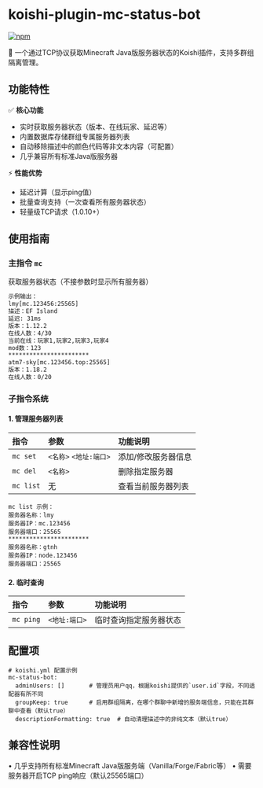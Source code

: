 # koishi-plugin-mc-status-bot

[![npm](https://img.shields.io/npm/v/koishi-plugin-mc-status-bot?style=flat-square)](https://www.npmjs.com/package/koishi-plugin-mc-status-bot)

📌 一个通过TCP协议获取Minecraft Java版服务器状态的Koishi插件，支持多群组隔离管理。

## 功能特性

✅ **核心功能**
- 实时获取服务器状态（版本、在线玩家、延迟等）
- 内置数据库存储群组专属服务器列表
- 自动移除描述中的颜色代码等非文本内容（可配置）
- 几乎兼容所有标准Java版服务器

⚡ **性能优势**
- 延迟计算（显示ping值）
- 批量查询支持（一次查看所有服务器状态）
- 轻量级TCP请求（1.0.10+）

## 使用指南

### 主指令 `mc`
获取服务器状态（不接参数时显示所有服务器）
```tex
示例输出：
lmy[mc.123456:25565]
描述：EF Island
延迟: 31ms
版本：1.12.2
在线人数：4/30
当前在线：玩家1,玩家2,玩家3,玩家4
mod数：123
***********************
atm7-sky[mc.123456.top:25565]
版本：1.18.2
在线人数：0/20
```

### 子指令系统

#### 1. 管理服务器列表

| 指令      | 参数                         | 功能说明            |
| :-------- | :--------------------------- | :------------------ |
| `mc set`  | `<名称>` `<地址:端口>` | 添加/修改服务器信息 |
| `mc del`  | `<名称>`                  | 删除指定服务器      |
| `mc list` | 无                           | 查看当前服务器列表  |

```
mc list 示例：
服务器名称：lmy
服务器IP：mc.123456
服务器端口：25565
***********************
服务器名称：gtnh
服务器IP：node.123456
服务器端口：25565
```

#### 2. 临时查询

| 指令      | 参数             | 功能说明               |
| :-------- | :--------------- | :--------------------- |
| `mc ping` | `<地址:端口>` | 临时查询指定服务器状态 |

## 配置项

```
# koishi.yml 配置示例
mc-status-bot:
  adminUsers: []       # 管理员用户qq，根据koishi提供的`user.id`字段，不同适配器有所不同
  groupKeep: true      # 启用群组隔离，在哪个群聊中新增的服务端信息，只能在其群聊中查看（默认true）
  descriptionFormatting: true  # 自动清理描述中的非纯文本（默认true）
```

## 兼容性说明

• 几乎支持所有标准Minecraft Java版服务端（Vanilla/Forge/Fabric等）
• 需要服务器开启TCP ping响应（默认25565端口）
